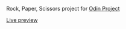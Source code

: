 Rock, Paper, Scissors project for [Odin Project](www.theodinproject.com)


[Live preview](https://lachesis17.github.io/rock-paper-scissors/)